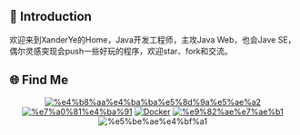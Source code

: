 ## 👋 Introduction

欢迎来到XanderYe的Home，Java开发工程师，主攻Java Web，也会Jave SE，偶尔灵感突现会push一些好玩的程序，欢迎star、fork和交流。

## 🌐 Find Me

<p align="center">
<a href="https://xanderye.cn"><img alt="%e4%b8%aa%e4%ba%ba%e5%8d%9a%e5%ae%a2" src="https://img.shields.io/static/v1?label=%E4%B8%AA%E4%BA%BA%E5%8D%9A%E5%AE%A2&message=Coding&color=green"/></a>
<a href="https://gitee.com/XanderYe"><img alt="%e7%a0%81%e4%ba%91" src="https://img.shields.io/static/v1?label=%e7%a0%81%e4%ba%91&message=Gitee&color=orange&logo=gitee"/></a>
<a href="https://hub.docker.com/u/xanderye"><img alt="Docker" src="https://img.shields.io/static/v1?label=Docker&message=DockerHub&color=099CEC&logo=docker"/></a>
<a href="mailto:xanderye@foxmail.com"><img alt="%e9%82%ae%e7%ae%b1" src="https://img.shields.io/static/v1?label=%e9%82%ae%e7%ae%b1&message=xanderye@foxmail.com&color=BED393&logo=Minutemailer"/></a>
<img alt="%e5%be%ae%e4%bf%a1" src="https://img.shields.io/static/v1?label=%e5%be%ae%e4%bf%a1&message=Xander_Ye&color=7BB32E&logo=wechat"/>
</p>
